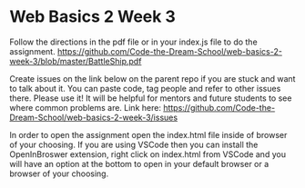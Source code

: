 # Web Basics 2 Week 3
Follow the directions in the pdf file or in your index.js file to do the assignment. https://github.com/Code-the-Dream-School/web-basics-2-week-3/blob/master/BattleShip.pdf

Create issues on the link below on the parent repo if you are stuck and want to talk about it. You can paste code, tag people and refer to other issues there. Please use it! It will be helpful for mentors and future students to see where common problems are. Link here: https://github.com/Code-the-Dream-School/web-basics-2-week-3/issues



In order to open the assignment open the index.html file inside of browser of your choosing. If you are using VSCode then you can install the OpenInBroswer extension, right click on index.html from VSCode and you will have an option at the bottom to open in your default browser or a browser of your choosing.
